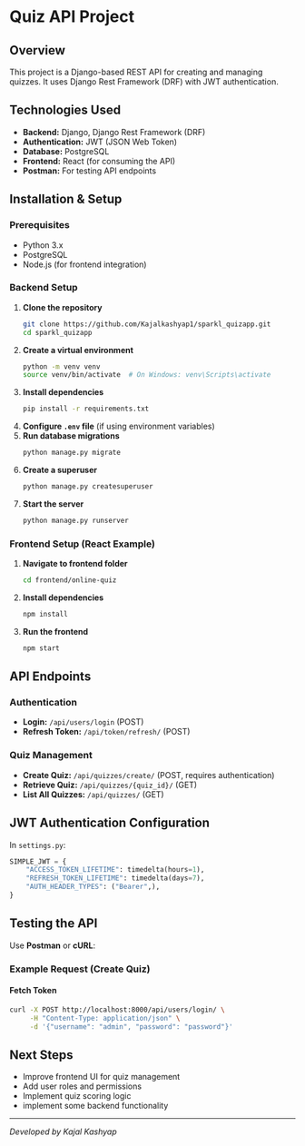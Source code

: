 # Quiz API Project

## Overview
This project is a Django-based REST API for creating and managing quizzes. It uses Django Rest Framework (DRF) with JWT authentication.

## Technologies Used
- **Backend:** Django, Django Rest Framework (DRF)
- **Authentication:** JWT (JSON Web Token)
- **Database:** PostgreSQL
- **Frontend:** React (for consuming the API)
- **Postman:** For testing API endpoints

## Installation & Setup
### Prerequisites
- Python 3.x
- PostgreSQL
- Node.js (for frontend integration)

### Backend Setup
1. **Clone the repository**
   ```bash
   git clone https://github.com/Kajalkashyap1/sparkl_quizapp.git
   cd sparkl_quizapp
   ```
2. **Create a virtual environment**
   ```bash
   python -m venv venv
   source venv/bin/activate  # On Windows: venv\Scripts\activate
   ```
3. **Install dependencies**
   ```bash
   pip install -r requirements.txt
   ```
4. **Configure `.env` file** (if using environment variables)
5. **Run database migrations**
   ```bash
   python manage.py migrate
   ```
6. **Create a superuser**
   ```bash
   python manage.py createsuperuser
   ```
7. **Start the server**
   ```bash
   python manage.py runserver
   ```

### Frontend Setup (React Example)
1. **Navigate to frontend folder**
   ```bash
   cd frontend/online-quiz
   ```
2. **Install dependencies**
   ```bash
   npm install
   ```
3. **Run the frontend**
   ```bash
   npm start
   ```

## API Endpoints

### Authentication
- **Login:** `/api/users/login` (POST)
- **Refresh Token:** `/api/token/refresh/` (POST)

### Quiz Management
- **Create Quiz:** `/api/quizzes/create/` (POST, requires authentication)
- **Retrieve Quiz:** `/api/quizzes/{quiz_id}/` (GET)
- **List All Quizzes:** `/api/quizzes/` (GET)

## JWT Authentication Configuration
In `settings.py`:
```python
SIMPLE_JWT = {
    "ACCESS_TOKEN_LIFETIME": timedelta(hours=1),
    "REFRESH_TOKEN_LIFETIME": timedelta(days=7),
    "AUTH_HEADER_TYPES": ("Bearer",),
}
```

## Testing the API
Use **Postman** or **cURL**:

### Example Request (Create Quiz)
#### Fetch Token
```bash
curl -X POST http://localhost:8000/api/users/login/ \
     -H "Content-Type: application/json" \
     -d '{"username": "admin", "password": "password"}'
```


## Next Steps
- Improve frontend UI for quiz management
- Add user roles and permissions
- Implement quiz scoring logic
- implement some backend functionality

---
_Developed by Kajal Kashyap_

